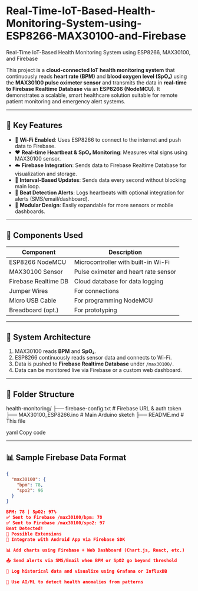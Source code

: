 # Real-Time-IoT-Based-Health-Monitoring-System-using-ESP8266-MAX30100-and-Firebase

Real-Time IoT-Based Health Monitoring System using ESP8266, MAX30100, and Firebase

This project is a **cloud-connected IoT health monitoring system** that continuously reads **heart rate (BPM)** and **blood oxygen level (SpO₂)** using the **MAX30100 pulse oximeter sensor** and transmits the data in **real-time to Firebase Realtime Database** via an **ESP8266 (NodeMCU)**. It demonstrates a scalable, smart healthcare solution suitable for remote patient monitoring and emergency alert systems.

---

## 🚀 Key Features

- 📡 **Wi-Fi Enabled**: Uses ESP8266 to connect to the internet and push data to Firebase.
- ❤️ **Real-time Heartbeat & SpO₂ Monitoring**: Measures vital signs using MAX30100 sensor.
- ☁️ **Firebase Integration**: Sends data to Firebase Realtime Database for visualization and storage.
- 🔁 **Interval-Based Updates**: Sends data every second without blocking main loop.
- 🔔 **Beat Detection Alerts**: Logs heartbeats with optional integration for alerts (SMS/email/dashboard).
- 🧩 **Modular Design**: Easily expandable for more sensors or mobile dashboards.

---

## 🔧 Components Used

| Component          | Description                                |
|-------------------|--------------------------------------------|
| ESP8266 NodeMCU    | Microcontroller with built-in Wi-Fi       |
| MAX30100 Sensor    | Pulse oximeter and heart rate sensor      |
| Firebase Realtime DB | Cloud database for data logging         |
| Jumper Wires       | For connections                           |
| Micro USB Cable    | For programming NodeMCU                   |
| Breadboard (opt.)  | For prototyping                           |

---

## 🧠 System Architecture

1. MAX30100 reads **BPM** and **SpO₂**.
2. ESP8266 continuously reads sensor data and connects to Wi-Fi.
3. Data is pushed to **Firebase Realtime Database** under `/max30100/`.
4. Data can be monitored live via Firebase or a custom web dashboard.

---

## 📁 Folder Structure

health-monitoring/
├── firebase-config.txt # Firebase URL & auth token
├── MAX30100_ESP8266.ino # Main Arduino sketch
├── README.md # This file

yaml
Copy code

---

## 📊 Sample Firebase Data Format

```json
{
  "max30100": {
    "bpm": 78,
    "spo2": 96
  }
}

BPM: 78 | SpO2: 97%
✅ Sent to Firebase /max30100/bpm: 78
✅ Sent to Firebase /max30100/spo2: 97
Beat Detected!
🧩 Possible Extensions
📱 Integrate with Android App via Firebase SDK

📊 Add charts using Firebase + Web Dashboard (Chart.js, React, etc.)

📤 Send alerts via SMS/Email when BPM or SpO2 go beyond threshold

💾 Log historical data and visualize using Grafana or InfluxDB

🧠 Use AI/ML to detect health anomalies from patterns

